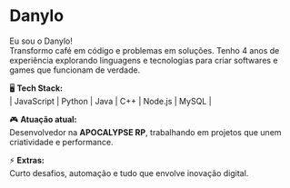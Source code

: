 # Danylo
Eu sou o Danylo!  
Transformo café em código e problemas em soluções. Tenho 4 anos de experiência explorando linguagens e tecnologias para criar softwares e games que funcionam de verdade.

🖥️ **Tech Stack:**  
| JavaScript | Python | Java | C++ | Node.js | MySQL |

🎮 **Atuação atual:**  
Desenvolvedor na **APOCALYPSE RP**, trabalhando em projetos que unem criatividade e performance.

⚡ **Extras:**  
Curto desafios, automação e tudo que envolve inovação digital.
